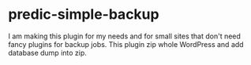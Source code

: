 # predic-simple-backup
I am making this plugin for my needs and for small sites that don't need fancy plugins for backup jobs. This plugin zip whole WordPress and add database dump into zip. 
